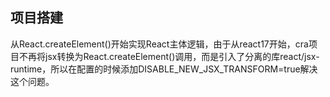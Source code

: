 ## 项目搭建
从React.createElement()开始实现React主体逻辑，由于从react17开始，cra项目不再将jsx转换为React.createElement()调用，而是引入了分离的库react/jsx-runtime，所以在配置的时候添加DISABLE_NEW_JSX_TRANSFORM=true解决这个问题。
